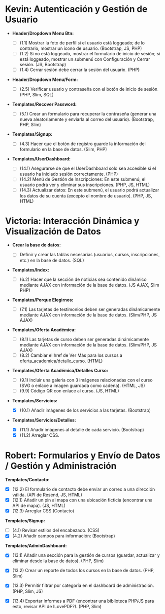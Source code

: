 # Kevin: Autenticación y Gestión de Usuario

* **Header/Dropdown Menu Btn:**
  
  * [ ] (1.1) Mostrar la foto de perfil si el usuario está loggeado; de lo contrario, mostrar un ícono de usuario. (Bootstrap, JS, PHP)
  * [ ] (1.2) Si no está loggeado, mostrar el formulario de inicio de sesión; si está loggeado, mostrar un submenú con Configuración y Cerrar sesión. (JS, Bootstrap)
  * [ ] (1.4) Cerrar sesión debe cerrar la sesión del usuario. (PHP)

* **Header/Dropdown Menu/Form:**
  
  * [ ] (2.5) Verificar usuario y contraseña con el botón de inicio de sesión. (PHP, Slim, SQL)

* **Templates/Recover Password:**
  
  * [ ] (5.1) Crear un formulario para recuperar la contraseña (generar una nueva aleatoriamente y enviarla al correo del usuario). (Bootstrap, PHP, Slim)

* **Templates/Signup:**
  
  * [ ] (4.3) Hacer que el botón de registro guarde la información del formulario en la base de datos. (Slim, PHP)

* **Templates/UserDashboard:**
  
  * [ ] (14.1) Asegurarse de que el UserDashboard solo sea accesible si el usuario ha iniciado sesión correctamente. (PHP)
  * [ ] (14.2) Menú de Gestión de Inscripciones: En este submenú, el usuario podrá ver y eliminar sus inscripciones. (PHP, JS, HTML)
  * [ ] (14.3) Actualizar datos: En este submenú, el usuario podrá actualizar los datos de su cuenta (excepto el nombre de usuario). (PHP, JS, HTML)

# Victoria: Interacción Dinámica y Visualización de Datos

* **Crear la base de datos:**
  
  * [ ] Definir y crear las tablas necesarias (usuarios, cursos, inscripciones, etc.) en la base de datos. (SQL)

* **Templates/Index:**
  
  * [ ] (6.2) Hacer que la sección de noticias sea contenido dinámico mediante AJAX con información de la base de datos. (JS AJAX, Slim PHP)

* **Templates/Porque Elegirnos:**
  
  * [ ] (7.1) Las tarjetas de testimonios deben ser generadas dinámicamente mediante AJAX con información de la base de datos. (Slim/PHP, JS AJAX)

* **Templates/Oferta Académica:**
  
  * [ ] (8.1) Las tarjetas de curso deben ser generadas dinámicamente mediante AJAX con información de la base de datos. (Slim/PHP, JS AJAX)
  * [ ] (8.2) Cambiar el href de Ver Más para los cursos a oferta_academica/detalle_curso. (HTML)

* **Templates/Oferta Académica/Detalles Curso:**
  
  * [ ] (9.1) Incluir una galería con 3 imágenes relacionadas con el curso (SVG o enlace a imagen guardada como cadena). (HTML, JS)
  * [ ] (9.9) Código QR con enlace al curso. (JS, HTML)

* **Templates/Servicios:**
  
  * [x] (10.1) Añadir imágenes de los servicios a las tarjetas. (Bootstrap)

* **Templates/Servicios/Detalles:**
  
  * [x] (11.1) Añadir imágenes al detalle de cada servicio. (Bootstrap)
  * [x] (11.2) Arreglar CSS.

# Robert: Formularios y Envío de Datos / Gestión y Administración

**Templates/Contacto:**

* [x] (12.2) El formulario de contacto debe enviar un correo a una dirección válida. (API de Resend, JS, HTML)
* [x] (12.1) Añadir un pin al mapa con una ubicación ficticia (encontrar una API de mapa). (JS, HTML)
* [x] (12.3) Arreglar CSS (Contacto)

**Templates/Signup:**

* [ ] (4.1) Revisar estilos del encabezado. (CSS)
* [x] (4.2) Añadir campos para información: (Bootstrap)

**Templates/AdminDashboard:**

- [x] (13.1) Añadir una sección para la gestión de cursos (guardar, actualizar y eliminar desde la base de datos). (PHP, Slim)

- [x] (13.2) Crear un reporte de todos los cursos en la base de datos. (PHP, Slim)

- [x] (13.3) Permitir filtrar por categoría en el dashboard de administración. (PHP, Slim, JS)

- [x] (13.4) Exportar informes a PDF (encontrar una biblioteca PHP/JS para esto, revisar API de ILovePDF?). (PHP, Slim)
